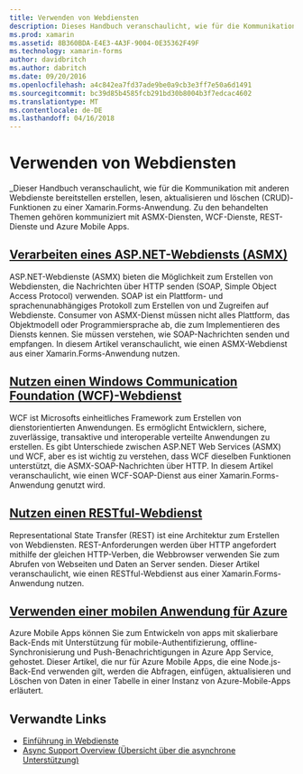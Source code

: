```yaml
---
title: Verwenden von Webdiensten
description: Dieses Handbuch veranschaulicht, wie für die Kommunikation mit anderen Webdiensten zu erstellen, lesen, aktualisieren und löschen (CRUD)-Funktionen zu einer Xamarin.Forms-Anwendung. Zu den behandelten Themen gehören kommuniziert mit ASMX-Diensten, WCF-Dienste, REST-Dienste und Azure Mobile Apps.
ms.prod: xamarin
ms.assetid: 8B360BDA-E4E3-4A3F-9004-0E35362F49F
ms.technology: xamarin-forms
author: davidbritch
ms.author: dabritch
ms.date: 09/20/2016
ms.openlocfilehash: a4c842ea7fd37ade9be0a9cb3e3ff7e50a6d1491
ms.sourcegitcommit: bc39d85b4585fcb291bd30b8004b3f7edcac4602
ms.translationtype: MT
ms.contentlocale: de-DE
ms.lasthandoff: 04/16/2018
---
```

# <a name="consuming-web-services"></a>Verwenden von Webdiensten

_Dieser Handbuch veranschaulicht, wie für die Kommunikation mit anderen Webdienste bereitstellen erstellen, lesen, aktualisieren und löschen (CRUD)-Funktionen zu einer Xamarin.Forms-Anwendung. Zu den behandelten Themen gehören kommuniziert mit ASMX-Diensten, WCF-Dienste, REST-Dienste und Azure Mobile Apps.

## <a name="consuming-an-aspnet-web-service-asmxxamarin-formsdata-cloudconsumingasmxmd"></a>[Verarbeiten eines ASP.NET-Webdiensts (ASMX)](~/xamarin-forms/data-cloud/consuming/asmx.md)

ASP.NET-Webdienste (ASMX) bieten die Möglichkeit zum Erstellen von Webdiensten, die Nachrichten über HTTP senden (SOAP, Simple Object Access Protocol) verwenden. SOAP ist ein Plattform- und sprachenunabhängiges Protokoll zum Erstellen von und Zugreifen auf Webdienste. Consumer von ASMX-Dienst müssen nicht alles Plattform, das Objektmodell oder Programmiersprache ab, die zum Implementieren des Diensts kennen. Sie müssen verstehen, wie SOAP-Nachrichten senden und empfangen. In diesem Artikel veranschaulicht, wie einen ASMX-Webdienst aus einer Xamarin.Forms-Anwendung nutzen.

## <a name="consuming-a-windows-communication-foundation-wcf-web-servicexamarin-formsdata-cloudconsumingwcfmd"></a>[Nutzen einen Windows Communication Foundation (WCF)-Webdienst](~/xamarin-forms/data-cloud/consuming/wcf.md)

WCF ist Microsofts einheitliches Framework zum Erstellen von dienstorientierten Anwendungen. Es ermöglicht Entwicklern, sichere, zuverlässige, transaktive und interoperable verteilte Anwendungen zu erstellen. Es gibt Unterschiede zwischen ASP.NET Web Services (ASMX) und WCF, aber es ist wichtig zu verstehen, dass WCF dieselben Funktionen unterstützt, die ASMX-SOAP-Nachrichten über HTTP. In diesem Artikel veranschaulicht, wie einen WCF-SOAP-Dienst aus einer Xamarin.Forms-Anwendung genutzt wird.

## <a name="consuming-a-restful-web-servicexamarin-formsdata-cloudconsumingrestmd"></a>[Nutzen einen RESTful-Webdienst](~/xamarin-forms/data-cloud/consuming/rest.md)

Representational State Transfer (REST) ist eine Architektur zum Erstellen von Webdiensten. REST-Anforderungen werden über HTTP angefordert mithilfe der gleichen HTTP-Verben, die Webbrowser verwenden Sie zum Abrufen von Webseiten und Daten an Server senden. Dieser Artikel veranschaulicht, wie einen RESTful-Webdienst aus einer Xamarin.Forms-Anwendung nutzen.

## <a name="consuming-an-azure-mobile-appxamarin-formsdata-cloudconsumingazuremd"></a>[Verwenden einer mobilen Anwendung für Azure](~/xamarin-forms/data-cloud/consuming/azure.md)

Azure Mobile Apps können Sie zum Entwickeln von apps mit skalierbare Back-Ends mit Unterstützung für mobile-Authentifizierung, offline-Synchronisierung und Push-Benachrichtigungen in Azure App Service, gehostet. Dieser Artikel, die nur für Azure Mobile Apps, die eine Node.js-Back-End verwenden gilt, werden die Abfragen, einfügen, aktualisieren und Löschen von Daten in einer Tabelle in einer Instanz von Azure-Mobile-Apps erläutert.

## <a name="related-links"></a>Verwandte Links

- [Einführung in Webdienste](~/cross-platform/data-cloud/web-services/index.md)
- [Async Support Overview (Übersicht über die asynchrone Unterstützung)](~/cross-platform/platform/async.md)
